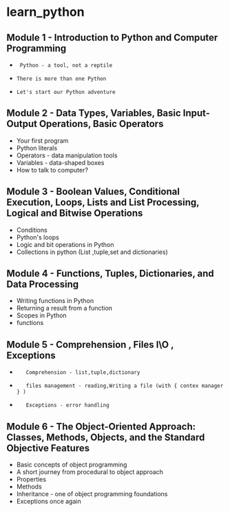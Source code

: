 # learn_python

## Module 1 - Introduction to Python and Computer Programming

-      Python - a tool, not a reptile
-     There is more than one Python
-     Let's start our Python adventure


## Module 2 - Data Types, Variables, Basic Input-Output Operations, Basic Operators

-    Your first program
-    Python literals
-    Operators - data manipulation tools
-    Variables - data-shaped boxes
-    How to talk to computer?

## Module 3 - Boolean Values, Conditional Execution, Loops, Lists and List Processing, Logical and Bitwise Operations

-    Conditions
-    Python's loops
-    Logic and bit operations in Python
-    Collections in python (List ,tuple,set and dictionaries)

## Module 4 - Functions, Tuples, Dictionaries, and Data Processing

-    Writing functions in Python
-    Returning a result from a function
-    Scopes in Python
-    functions

## Module 5 - Comprehension , Files I\O , Exceptions

-        Comprehension - list,tuple,dictionary
-        files management - reading,Writing a file (with { contex manager } )
-        Exceptions - error handling

## Module 6 - The Object-Oriented Approach: Classes, Methods, Objects, and the Standard Objective Features

-    Basic concepts of object programming
-    A short journey from procedural to object approach
-    Properties
-    Methods
-    Inheritance - one of object programming foundations
-    Exceptions once again

